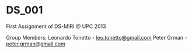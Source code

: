 DS_001
======

First Assignment of DS-MIRI @ UPC 2013

Group Members:
      Leonardo Tonetto  - leo.tonetto@gmail.com
      Peter Grman       - peter.grman@gmail.com